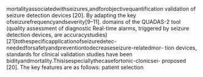 mortalityassociatedwithseizures,andforobjectivequantification validation of seizure detection devices [20]. By adapting the key
ofseizurefrequencyandseverity[9–11]. domains of the QUADAS-2 tool (quality assessment of diagnostic
Real-time alarms, triggered by seizure detection devices, are accuracystudies)[21]tothespecificapplicationofseizuredetec-
neededforsafetyandpreventiontodecreaseseizure-relatedmor- tion devices, standards for clinical validation studies have been
bidityandmortality.Thisisespeciallythecasefortonic-clonicsei- proposed [20]. The key features are as follows: patient selection